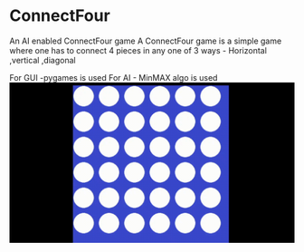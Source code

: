 # ConnectFour
An AI enabled  ConnectFour game
A ConnectFour game is a simple game where one has to connect 4 pieces in any one of 3 ways - Horizontal ,vertical ,diagonal 

For GUI -pygames is used
For AI - MinMAX algo is used 
![](https://github.com/Parasmanithakur/ConnectFour/blob/main/connect4.gif)
